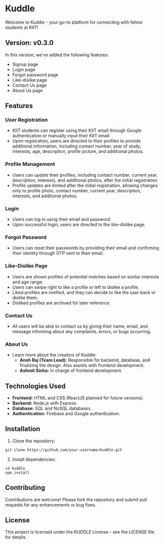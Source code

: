 # Kuddle

Welcome to Kuddle - your go-to platform for connecting with fellow students at KIIT!

## Version: v0.3.0

In this version, we've added the following features:
- Signup page
- Login page
- Forgot password page
- Like-dislike page
- Contact Us page
- About Us page

## Features

### User Registration

- KIIT students can register using their KIIT email through Google authentication or manually input their KIIT email.
- Upon registration, users are directed to their profiles to provide additional information, including contact number, year of study, interests, age, description, profile picture, and additional photos.

### Profile Management

- Users can update their profiles, including contact number, current year, description, interests, and additional photos, after the initial registration.
- Profile updates are limited after the initial registration, allowing changes only to profile photo, contact number, current year, description, interests, and additional photos.

### Login

- Users can log in using their email and password.
- Upon successful login, users are directed to the like-dislike page.

### Forgot Password

- Users can reset their passwords by providing their email and confirming their identity through OTP sent to their email.

### Like-Dislike Page

- Users are shown profiles of potential matches based on similar interests and age range.
- Users can swipe right to like a profile or left to dislike a profile.
- Liked profiles are notified, and they can decide to like the user back or dislike them.
- Disliked profiles are archived for later reference.

### Contact Us

- All users will be able to contact us by giving their name, email, and message informing about any complaints, errors, or bugs occurring.

### About Us

- Learn more about the creators of Kuddle:
  - **Ansh Raj (Team Lead):** Responsible for backend, database, and finalizing the design. Also assists with frontend development.
  - **Ashmit Sinha:** In charge of frontend development.

## Technologies Used

- **Frontend:** HTML and CSS (ReactJS planned for future versions).
- **Backend:** Node.js with Express.
- **Database:** SQL and NoSQL databases.
- **Authentication:** Firebase and Google authentication.

## Installation

1. Clone the repository:

```bash
git clone https://github.com/your-username/kuddle.git
```

2.  Install dependencies:
   
```
cd kuddle
npm install
```

## Contributing

Contributions are welcome! Please fork the repository and submit pull requests for any enhancements or bug fixes.

## License

This project is licensed under the KUDDLE License - see the LICENSE file for details.
